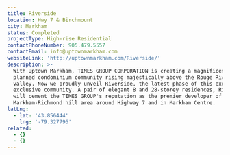 ```yaml
---
title: Riverside
location: Hwy 7 & Birchmount
city: Markham
status: Completed
projectType: High-rise Residential
contactPhoneNumber: 905.479.5557
contactEmail: info@uptownmarkham.com
websiteLink: 'http://uptownmarkham.com/Riverside/'
description: >-
  With Uptown Markham, TIMES GROUP CORPORATION is creating a magnificent master
  planned condominium community rising majestically above the Rouge River
  valley. Now we proudly unveil Riverside, the latest phase of this exciting and
  exclusive community. A pair of elegant 8 and 28-storey residences, Riverside
  will cement the TIMES GROUP's reputation as the premier developer of the
  Markham-Richmond hill area around Highway 7 and in Markham Centre.
latLng:
  - lat: '43.856444'
    lng: '-79.327796'
related:
  - {}
  - {}
---
```


